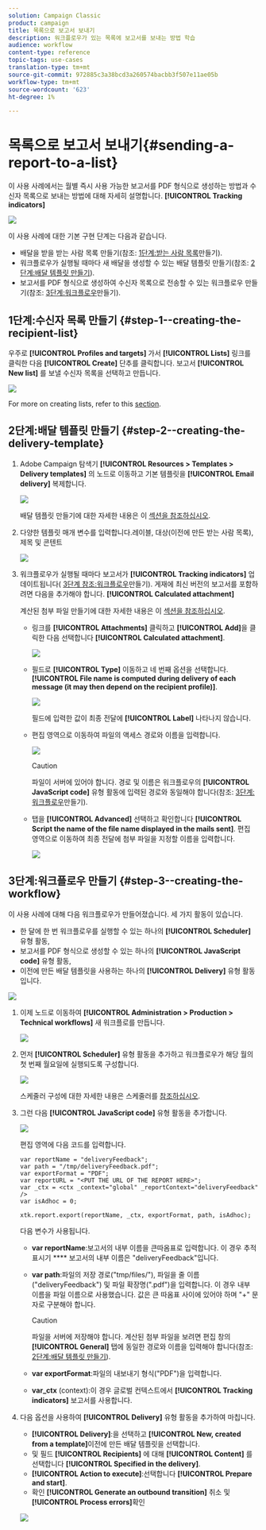 ```yaml
---
solution: Campaign Classic
product: campaign
title: 목록으로 보고서 보내기
description: 워크플로우가 있는 목록에 보고서를 보내는 방법 학습
audience: workflow
content-type: reference
topic-tags: use-cases
translation-type: tm+mt
source-git-commit: 972885c3a38bcd3a260574bacbb3f507e11ae05b
workflow-type: tm+mt
source-wordcount: '623'
ht-degree: 1%

---
```



# 목록으로 보고서 보내기{#sending-a-report-to-a-list}

이 사용 사례에서는 월별 즉시 사용 가능한 보고서를 PDF 형식으로 생성하는 방법과 수신자 목록으로 보내는 방법에 대해 자세히 설명합니다. **[!UICONTROL Tracking indicators]**

![](assets/use_case_report_intro.png)

이 사용 사례에 대한 기본 구현 단계는 다음과 같습니다.

* 배달을 받을 받는 사람 목록 만들기(참조: [1단계:받는 사람 목록](#step-1--creating-the-recipient-list)만들기).
* 워크플로우가 실행될 때마다 새 배달을 생성할 수 있는 배달 템플릿 만들기(참조: [2단계:배달 템플릿 만들기](#step-2--creating-the-delivery-template)).
* 보고서를 PDF 형식으로 생성하여 수신자 목록으로 전송할 수 있는 워크플로우 만들기(참조: [3단계:워크플로우](#step-3--creating-the-workflow)만들기).

## 1단계:수신자 목록 만들기 {#step-1--creating-the-recipient-list}

우주로 **[!UICONTROL Profiles and targets]** 가서 **[!UICONTROL Lists]** 링크를 클릭한 다음 **[!UICONTROL Create]** 단추를 클릭합니다. 보고서 **[!UICONTROL New list]** 를 보낼 수신자 목록을 선택하고 만듭니다.

![](assets/use_case_report_1.png)

For more on creating lists, refer to this [section](../../platform/using/creating-and-managing-lists.md).

## 2단계:배달 템플릿 만들기 {#step-2--creating-the-delivery-template}

1. Adobe Campaign 탐색기 **[!UICONTROL Resources > Templates > Delivery templates]** 의 노드로 이동하고 기본 템플릿을 **[!UICONTROL Email delivery]** 복제합니다.

   ![](assets/use_case_report_2.png)

   배달 템플릿 만들기에 대한 자세한 내용은 이 [섹션을 참조하십시오](../../delivery/using/about-templates.md).

1. 다양한 템플릿 매개 변수를 입력합니다.레이블, 대상(이전에 만든 받는 사람 목록), 제목 및 콘텐트

   ![](assets/use_case_report_3.png)

1. 워크플로우가 실행될 때마다 보고서가 **[!UICONTROL Tracking indicators]** 업데이트됩니다( [3단계 참조:워크플로우](#step-3--creating-the-workflow)만들기). 게재에 최신 버전의 보고서를 포함하려면 다음을 추가해야 합니다. **[!UICONTROL Calculated attachment]**

   계산된 첨부 파일 만들기에 대한 자세한 내용은 이 [섹션을 참조하십시오](../../delivery/using/attaching-files.md#creating-a-calculated-attachment).

   * 링크를 **[!UICONTROL Attachments]** 클릭하고 **[!UICONTROL Add]**&#x200B;을 클릭한 다음 선택합니다 **[!UICONTROL Calculated attachment]**.

      ![](assets/use_case_report_4.png)

   * 필드로 **[!UICONTROL Type]** 이동하고 네 번째 옵션을 선택합니다. **[!UICONTROL File name is computed during delivery of each message (it may then depend on the recipient profile)]**.

      ![](assets/use_case_report_5.png)

      필드에 입력한 값이 최종 전달에 **[!UICONTROL Label]** 나타나지 않습니다.

   * 편집 영역으로 이동하여 파일의 액세스 경로와 이름을 입력합니다.

      ![](assets/use_case_report_6.png)

      >[!CAUTION]
      >
      >파일이 서버에 있어야 합니다. 경로 및 이름은 워크플로우의 **[!UICONTROL JavaScript code]** 유형 활동에 입력된 경로와 동일해야 합니다(참조: [3단계:워크플로우](#step-3--creating-the-workflow)만들기).

   * 탭을 **[!UICONTROL Advanced]** 선택하고 확인합니다 **[!UICONTROL Script the name of the file name displayed in the mails sent]**. 편집 영역으로 이동하여 최종 전달에 첨부 파일을 지정할 이름을 입력합니다.

      ![](assets/use_case_report_6bis.png)

## 3단계:워크플로우 만들기 {#step-3--creating-the-workflow}

이 사용 사례에 대해 다음 워크플로우가 만들어졌습니다. 세 가지 활동이 있습니다.

* 한 달에 한 번 워크플로우를 실행할 수 있는 하나의 **[!UICONTROL Scheduler]** 유형 활동,
* 보고서를 PDF 형식으로 생성할 수 있는 하나의 **[!UICONTROL JavaScript code]** 유형 활동,
* 이전에 만든 배달 템플릿을 사용하는 하나의 **[!UICONTROL Delivery]** 유형 활동입니다.

![](assets/use_case_report_8.png)

1. 이제 노드로 이동하여 **[!UICONTROL Administration > Production > Technical workflows]** 새 워크플로를 만듭니다.

   ![](assets/use_case_report_7.png)

1. 먼저 **[!UICONTROL Scheduler]** 유형 활동을 추가하고 워크플로우가 해당 월의 첫 번째 월요일에 실행되도록 구성합니다.

   ![](assets/use_case_report_9.png)

   스케줄러 구성에 대한 자세한 내용은 스케줄러를 [참조하십시오](../../workflow/using/scheduler.md).

1. 그런 다음 **[!UICONTROL JavaScript code]** 유형 활동을 추가합니다.

   ![](assets/use_case_report_10.png)

   편집 영역에 다음 코드를 입력합니다.

   ```
   var reportName = "deliveryFeedback";
   var path = "/tmp/deliveryFeedback.pdf";
   var exportFormat = "PDF";
   var reportURL = "<PUT THE URL OF THE REPORT HERE>";
   var _ctx = <ctx _context="global" _reportContext="deliveryFeedback" />
   var isAdhoc = 0;
   
   xtk.report.export(reportName, _ctx, exportFormat, path, isAdhoc);
   ```

   다음 변수가 사용됩니다.

   * **var reportName**:보고서의 내부 이름을 큰따옴표로 입력합니다. 이 경우 추적 표시기 **** 보고서의 내부 이름은 &quot;deliveryFeedback&quot;입니다.
   * **var path**:파일의 저장 경로(&quot;tmp/files/&quot;), 파일을 줄 이름(&quot;deliveryFeedback&quot;) 및 파일 확장명(&quot;.pdf&quot;)을 입력합니다. 이 경우 내부 이름을 파일 이름으로 사용했습니다. 값은 큰 따옴표 사이에 있어야 하며 &quot;+&quot; 문자로 구분해야 합니다.

      >[!CAUTION]
      >
      >파일을 서버에 저장해야 합니다. 계산된 첨부 파일을 보려면 편집 창의 **[!UICONTROL General]** 탭에 동일한 경로와 이름을 입력해야 합니다(참조: [2단계:배달 템플릿 만들기](#step-2--creating-the-delivery-template)).

   * **var exportFormat**:파일의 내보내기 형식(&quot;PDF&quot;)을 입력합니다.
   * **var_ctx** (context):이 경우 글로벌 컨텍스트에서 **[!UICONTROL Tracking indicators]** 보고서를 사용합니다.

1. 다음 옵션을 사용하여 **[!UICONTROL Delivery]** 유형 활동을 추가하여 마칩니다.

   * **[!UICONTROL Delivery]**:을 선택하고 **[!UICONTROL New, created from a template]**&#x200B;이전에 만든 배달 템플릿을 선택합니다.
   * 및 필드 **[!UICONTROL Recipients]** 에 대해 **[!UICONTROL Content]** 를 선택합니다 **[!UICONTROL Specified in the delivery]**.
   * **[!UICONTROL Action to execute]**:선택합니다 **[!UICONTROL Prepare and start]**.
   * 확인 **[!UICONTROL Generate an outbound transition]** 취소 및 **[!UICONTROL Process errors]**&#x200B;확인

   ![](assets/use_case_report_11.png)

